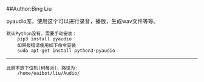 ##Author:Bing Liu

pyaudio库，使用这个可以进行录音，播放，生成wav文件等等。

    默认Python没有，需要手动安装：
        pip3 install pyaudio
        如果报错请使用如下命令安装
        sudo apt-get install python3-pyaudio
---    
    此脚本放下位机(树莓派)，路径为:
        /home/eaibot/liu/Audio/
    
